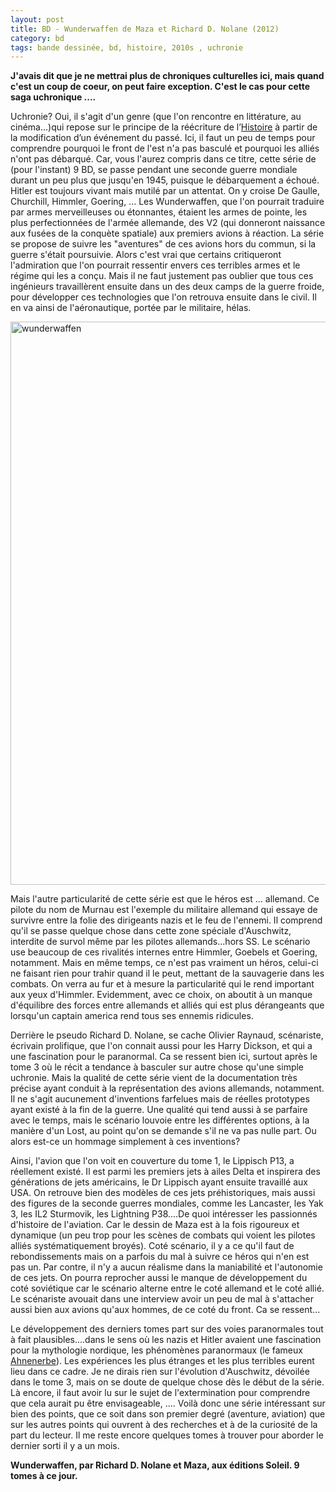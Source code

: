```yaml
---
layout: post
title: BD - Wunderwaffen de Maza et Richard D. Nolane (2012)
category: bd
tags: bande dessinée, bd, histoire, 2010s , uchronie
---
```

**J'avais dit que je ne mettrai plus de chroniques culturelles ici, mais quand c'est un coup de coeur, on peut faire exception. C'est le cas pour cette saga uchronique ....**

Uchronie? Oui, il s'agit d'un genre (que l'on rencontre en littérature, au cinéma...)qui repose sur le principe de la réécriture de l’<a title="Histoire" href="https://fr.wikipedia.org/wiki/Histoire">Histoire</a> à partir de la modification d’un événement du passé. Ici, il faut un peu de temps pour comprendre pourquoi le front de l'est n'a pas basculé et pourquoi les alliés n'ont pas débarqué. Car, vous l'aurez compris dans ce titre, cette série de (pour l'instant) 9 BD, se passe pendant une seconde guerre mondiale durant un peu plus que jusqu'en 1945, puisque le débarquement a échoué. Hitler est toujours vivant mais mutilé par un attentat. On y croise De Gaulle, Churchill, Himmler, Goering, ... Les Wunderwaffen, que l'on pourrait traduire par armes merveilleuses ou étonnantes, étaient les armes de pointe, les plus perfectionnées de l'armée allemande, des V2 (qui donneront naissance aux fusées de la conquète spatiale) aux premiers avions à réaction. La série se propose de suivre les "aventures" de ces avions hors du commun, si la guerre s'était poursuivie. Alors c'est vrai que certains critiqueront l'admiration que l'on pourrait ressentir envers ces terribles armes et le régime qui les a conçu. Mais il ne faut justement pas oublier que tous ces ingénieurs travaillèrent ensuite dans un des deux camps de la guerre froide, pour développer ces technologies que l'on retrouva ensuite dans le civil. Il en va ainsi de l'aéronautique, portée par le militaire, hélas.

<img class="alignnone size-full wp-image-1589" src="https://cheziceman.files.wordpress.com/2016/07/wunderwaffen.jpg" alt="wunderwaffen" width="650" height="901">

Mais l'autre particularité de cette série est que le héros est ... allemand. Ce pilote du nom de Murnau est l'exemple du militaire allemand qui essaye de survivre entre la folie des dirigeants nazis et le feu de l'ennemi. Il comprend qu'il se passe quelque chose dans cette zone spéciale d'Auschwitz, interdite de survol même par les pilotes allemands...hors SS. Le scénario use beaucoup de ces rivalités internes entre Himmler, Goebels et Goering, notamment. Mais en même temps, ce n'est pas vraiment un héros, celui-ci ne faisant rien pour trahir quand il le peut, mettant de la sauvagerie dans les combats. On verra au fur et à mesure la particularité qui le rend important aux yeux d'Himmler. Evidemment, avec ce choix, on aboutit à un manque d'équilibre des forces entre allemands et alliés qui est plus dérangeants que lorsqu'un captain america rend tous ses ennemis ridicules.

Derrière le pseudo Richard D. Nolane, se cache Olivier Raynaud, scénariste, écrivain prolifique, que l'on connait aussi pour les Harry Dickson, et qui a une fascination pour le paranormal. Ca se ressent bien ici, surtout après le tome 3 où le récit a tendance à basculer sur autre chose qu'une simple uchronie. Mais la qualité de cette série vient de la documentation très précise ayant conduit à la représentation des avions allemands, notamment. Il ne s'agit aucunement d'inventions farfelues mais de réelles prototypes ayant existé à la fin de la guerre. Une qualité qui tend aussi à se parfaire avec le temps, mais le scénario louvoie entre les différentes options, à la manière d'un Lost, au point qu'on se demande s'il ne va pas nulle part. Ou alors est-ce un hommage simplement à ces inventions?

Ainsi, l'avion que l'on voit en couverture du tome 1, le Lippisch P13, a réellement existé. Il est parmi les premiers jets à ailes Delta et inspirera des générations de jets américains, le Dr Lippisch ayant ensuite travaillé aux USA. On retrouve bien des modèles de ces jets préhistoriques, mais aussi des figures de la seconde guerres mondiales, comme les Lancaster, les Yak 3, les IL2 Sturmovik, les Lightning P38....De quoi intéresser les passionnés d'histoire de l'aviation. Car le dessin de Maza est à la fois rigoureux et dynamique (un peu trop pour les scènes de combats qui voient les pilotes alliés systématiquement broyés). Coté scénario, il y a ce qu'il faut de rebondissements mais on a parfois du mal à suivre ce héros qui n'en est pas un. Par contre, il n'y a aucun réalisme dans la maniabilité et l'autonomie de ces jets. On pourra reprocher aussi le manque de développement du coté soviétique car le scénario alterne entre le coté allemand et le coté allié. Le scénariste avouait dans une interview avoir un peu de mal à s'attacher aussi bien aux avions qu'aux hommes, de ce coté du front. Ca se ressent...

Le développement des derniers tomes part sur des voies paranormales tout à fait plausibles....dans le sens où les nazis et Hitler avaient une fascination pour la mythologie nordique, les phénomènes paranormaux (le fameux <span style="text-decoration:underline;"><a href="https://fr.wikipedia.org/wiki/Ahnenerbe">Ahnenerbe</a></span>). Les expériences les plus étranges et les plus terribles eurent lieu dans ce cadre. Je ne dirais rien sur l'évolution d'Auschwitz, dévoilée dans le tome 3, mais on se doute de quelque chose dès le début de la série. Là encore, il faut avoir lu sur le sujet de l'extermination pour comprendre que cela aurait pu être envisageable, .... Voilà donc une série intéressant sur bien des points, que ce soit dans son premier degré (aventure, aviation) que sur les autres points qui ouvrent à des recherches et à de la curiosité de la part du lecteur. Il me reste encore quelques tomes à trouver pour aborder le dernier sorti il y a un mois.

**Wunderwaffen, par Richard D. Nolane et Maza, aux éditions Soleil. 9 tomes à ce jour.** 
